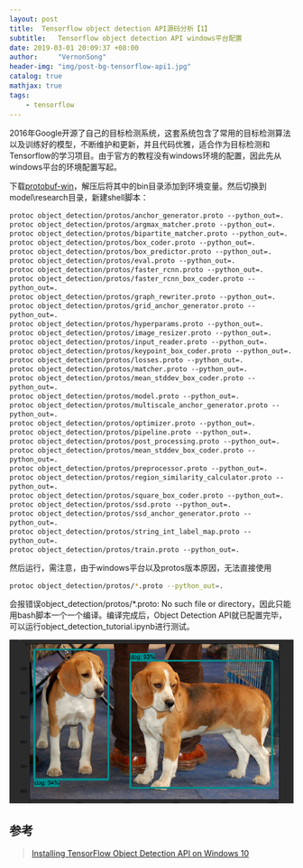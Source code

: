 ```yaml
---
layout: post
title:  Tensorflow object detection API源码分析【1】
subtitle:   Tensorflow object detection API windows平台配置
date: 2019-03-01 20:09:37 +08:00
author:     "VernonSong"
header-img: "img/post-bg-tensorflow-api1.jpg"
catalog: true
mathjax: true
tags:
    - tensorflow
---
```


2016年Google开源了自己的目标检测系统，这套系统包含了常用的目标检测算法以及训练好的模型，不断维护和更新，并且代码优雅，适合作为目标检测和Tensorflow的学习项目。由于官方的教程没有windows环境的配置，因此先从windows平台的环境配置写起。

下载[protobuf-win](https://github.com/protocolbuffers/protobuf/releases)，解压后将其中的bin目录添加到环境变量。然后切换到model\research目录，新建shell脚本：

```shell
protoc object_detection/protos/anchor_generator.proto --python_out=.
protoc object_detection/protos/argmax_matcher.proto --python_out=.
protoc object_detection/protos/bipartite_matcher.proto --python_out=.
protoc object_detection/protos/box_coder.proto --python_out=.
protoc object_detection/protos/box_predictor.proto --python_out=.
protoc object_detection/protos/eval.proto --python_out=.
protoc object_detection/protos/faster_rcnn.proto --python_out=.
protoc object_detection/protos/faster_rcnn_box_coder.proto --python_out=.
protoc object_detection/protos/graph_rewriter.proto --python_out=.
protoc object_detection/protos/grid_anchor_generator.proto --python_out=.
protoc object_detection/protos/hyperparams.proto --python_out=.
protoc object_detection/protos/image_resizer.proto --python_out=.
protoc object_detection/protos/input_reader.proto --python_out=.
protoc object_detection/protos/keypoint_box_coder.proto --python_out=.
protoc object_detection/protos/losses.proto --python_out=.
protoc object_detection/protos/matcher.proto --python_out=.
protoc object_detection/protos/mean_stddev_box_coder.proto --python_out=.
protoc object_detection/protos/model.proto --python_out=.
protoc object_detection/protos/multiscale_anchor_generator.proto --python_out=.
protoc object_detection/protos/optimizer.proto --python_out=.
protoc object_detection/protos/pipeline.proto --python_out=.
protoc object_detection/protos/post_processing.proto --python_out=.
protoc object_detection/protos/mean_stddev_box_coder.proto --python_out=.
protoc object_detection/protos/preprocessor.proto --python_out=.
protoc object_detection/protos/region_similarity_calculator.proto --python_out=.
protoc object_detection/protos/square_box_coder.proto --python_out=.
protoc object_detection/protos/ssd.proto --python_out=.
protoc object_detection/protos/ssd_anchor_generator.proto --python_out=.
protoc object_detection/protos/string_int_label_map.proto --python_out=.
protoc object_detection/protos/train.proto --python_out=.
```

然后运行，需注意，由于windows平台以及protos版本原因，无法直接使用

```bash
protoc object_detection/protos/*.proto --python_out=.
```

会报错误object_detection/protos/*.proto: No such file or directory，因此只能用bash脚本一个一个编译。编译完成后，Object Detection API就已配置完毕，可以运行object_detection_tutorial.ipynb进行测试。

![](/img/in-post/post-tensorflow-objectdetection-api.png)

## 参考
> [Installing TensorFlow Object Detection API on Windows 10](https://medium.com/@marklabinski/installing-tensorflow-object-detection-api-on-windows-10-7a4eb83e1e7b)

